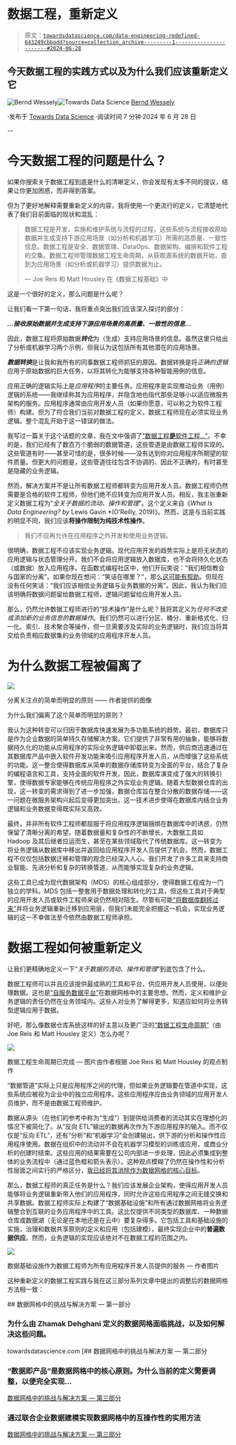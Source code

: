 # 数据工程，重新定义

> 原文：[`towardsdatascience.com/data-engineering-redefined-643249cbbadd?source=collection_archive---------1-----------------------#2024-06-28`](https://towardsdatascience.com/data-engineering-redefined-643249cbbadd?source=collection_archive---------1-----------------------#2024-06-28)

## 今天数据工程的实践方式以及为什么我们应该重新定义它

[](https://medium.com/@bernd.wessely?source=post_page---byline--643249cbbadd--------------------------------)![Bernd Wessely](https://medium.com/@bernd.wessely?source=post_page---byline--643249cbbadd--------------------------------)[](https://towardsdatascience.com/?source=post_page---byline--643249cbbadd--------------------------------)![Towards Data Science](https://towardsdatascience.com/?source=post_page---byline--643249cbbadd--------------------------------) [Bernd Wessely](https://medium.com/@bernd.wessely?source=post_page---byline--643249cbbadd--------------------------------)

·发布于 [Towards Data Science](https://towardsdatascience.com/?source=post_page---byline--643249cbbadd--------------------------------) ·阅读时间 7 分钟·2024 年 6 月 28 日

--

# 今天数据工程的问题是什么？

如果你搜索关于数据工程到底是什么的清晰定义，你会发现有太多不同的提议，结果让你更加困惑，而非得到答案。

但为了更好地解释需要重新定义的内容，我将使用一个更流行的定义，它清楚地代表了我们目前面临的现状和混乱：

> 数据工程是开发、实施和维护系统与流程的过程，这些系统与流程接收原始数据并生成支持下游应用场景（如分析和机器学习）所需的高质量、一致性信息。数据工程是安全、数据管理、DataOps、数据架构、编排和软件工程的交集。数据工程师管理数据工程生命周期，从获取源系统的数据开始，直到为应用场景（如分析或机器学习）提供数据为止。
> 
> — Joe Reis 和 Matt Housley 在《数据工程基础》中

这是一个很好的定义，那么问题是什么呢？

让我们看一下第一句话，我将重点突出我们应该深入探讨的部分：

***…接收原始数据并生成支持下游应用场景的高质量、一致性的信息…***

因此，数据工程将原始数据***转化***为（生成）支持应用场景的信息。虽然这里只给出了分析或机器学习两个示例，但我认为这包括所有其他潜在的应用场景。

***数据转换***是让我和我所有的同事数据工程师抓狂的原因。数据转换是将*正确的逻辑*应用于原始数据的巨大任务，以将其转化为能够支持各种智能用例的信息。

应用正确的逻辑实际上是*应用程序*的主要任务。应用程序是实现推动业务（用例）逻辑的系统——我继续称其为应用程序，并隐含地也指代那些足够小以适应微服务架构的服务。应用程序通常由应用开发人员（如果你愿意，可以称之为软件工程师）构建。但为了符合我们当前对数据工程的定义，数据工程师现在必须实现业务逻辑。整个混乱开始于这一错误的做法。

我写过一篇关于这个话题的文章，我在文中强调了[“数据工程**是**软件工程…”](https://medium.com/@bernd.wessely/data-engineering-is-software-engineering-a4c5df052492)。不幸的是，我们已经有了数百万个脆弱的数据管道，这些管道是由数据工程师实现的。这些管道有时——甚至可惜的是，很多时候——没有达到你对应用程序所期望的软件质量。但更大的问题是，这些管道往往包含不协调的、因此不正确的，有时甚至是隐藏的业务逻辑。

然而，解决方案并不是让所有数据工程师都转变为应用开发人员。数据工程师仍然需要是合格的软件工程师，但他们绝不应转变为应用开发人员。相反，我主张重新定义数据工程为“*全关于数据的流动、操作和管理*”。这个定义来自《*What Is Data Engineering? by* Lewis Gavin *(O’Reilly, 2019)》。然而，这是与当前实践的明显不同，我们应该**将操作限制为纯技术性操作**。

> 我们不应再允许在应用程序之外开发和使用业务逻辑。

很明确，数据工程不应该实现业务逻辑。现代应用开发的趋势实际上是将无状态的应用逻辑与状态管理分开。我们不会将应用逻辑放入数据库，也不会将持久化状态（或数据）放入应用程序。在函数式编程社区中，他们开玩笑说：“我们相信教会与国家的分离”。如果你现在想问：“笑话在哪里？”，那么[这可能有帮助](https://en.wikipedia.org/wiki/Functional_programming)。但现在没有任何笑话：“我们应该相信业务逻辑与业务数据的分离”。因此，我认为我们应该明确将数据问题留给数据工程师，逻辑问题留给应用开发人员。

那么，仍然允许数据工程师进行的“技术操作”是什么呢？我将其定义为*任何不改变或添加新的业务信息的数据操作*。我们仍然可以进行分区、桶分、重新格式化、归一化、索引、技术聚合等操作，但一旦需要涉及实际的业务逻辑时，我们应当将其交给负责相应数据集的业务领域的应用程序开发人员。

# 为什么数据工程被偏离了

![](img/5627991f57e82f1bd2fc7e6ee5bd1a17.png)

分离关注点的简单而明显的原则 —— 作者提供的图像

为什么我们偏离了这个简单而明显的原则？

我认为这种转变可以归因于数据库快速发展为多功能系统的趋势。最初，数据库只是作为企业数据的简单持久存储解决方案。它们提供了非常有用的抽象，能够将数据持久化的功能从应用程序的实际业务逻辑中卸载出来。然而，供应商迅速通过在其数据库产品中嵌入软件开发功能来吸引应用程序开发人员，从而增强了这些系统的功能。这一整合使得数据库从简单的数据存储库转变为全面的平台，结合了复杂的编程语言和工具，支持全面的软件开发。因此，数据库演变成了强大的转换引擎，使得数据专家能够在传统应用程序之外实现业务逻辑。随着大型数据仓库的出现，这一转变的需求得到了进一步加强，数据仓库旨在整合分散的数据存储——这一问题在微服务架构兴起后变得更加突出。这一技术进步使得在数据库内结合业务逻辑和业务数据变得既实际又高效。

最终，并非所有软件工程师都屈服于将应用程序逻辑捆绑在数据库中的诱惑，仍然保留了清晰分离的希望。随着数据量和复杂性的不断增长，大数据工具如 Hadoop 及其后继者应运而生，甚至在某些领域取代了传统数据库。这一转变为将业务逻辑从数据库中移出并返回给应用程序开发人员提供了机会。然而，数据工程不仅仅包括数据迁移和管理的观念已经深入人心。我们开发了许多工具来支持商业智能、先进分析和复杂的转换管道，从而能够实现复杂的业务逻辑。

这些工具已成为现代数据架构（MDS）的核心组成部分，使得数据工程成为一门独立的学科。MDS 包括一整套用于数据处理和转化的工具，但这些工具对于典型的应用开发人员或软件工程师来说仍然相对陌生。尽管有可能[“将数据库翻转过来”](https://martin.kleppmann.com/2015/03/04/turning-the-database-inside-out.html)并将业务逻辑重新迁移到应用层，但我们未能完全把握这一机会。实现业务逻辑的这一不幸做法至今依然由数据工程师承担。

# 数据工程如何被重新定义

让我们更精确地定义一下“*关于数据的流动、操作和管理*”到底包含了什么。

数据工程师可以并且应该提供最成熟的工具和平台，供应用开发人员使用，以便处理数据。这也是[“自服务数据平台”](https://martinfowler.com/articles/data-monolith-to-mesh.html#DataAndSelf-servePlatformDesignConvergence)在数据网格中的主要思想。然而，定义和维护业务逻辑的责任仍然在业务领域内。这些人对业务了解得更多，知道应如何将业务转型逻辑应用于数据。

好吧，那么像数据仓库系统这样的好主意以及更广泛的[“数据工程生命周期”](https://medium.com/towards-data-engineering/data-engineering-lifecycle-d1e7ee81632e)（由 Joe Reis 和 Matt Housley 定义）怎么办呢？

![](img/2a71e249539fff492919a8553f05cf45.png)

数据工程生命周期已完成 — 图片由作者根据 Joe Reis 和 Matt Housley 的观点制作

“数据管道”实际上只是应用程序之间的代理，但如果业务逻辑要在管道中实现，这些系统应被视为企业中的独立应用程序。这些应用程序应由业务领域的应用开发人员维护，而不是由数据工程师维护。

数据从源头（在他们的参考中称为“生成”）到提供给消费者的流动其实在理想化的情况下被简化了。从“反向 ETL”输出的数据再次作为下游应用程序的输入。而不仅仅是“反向 ETL”，还有“分析”和“机器学习”会创建输出，供下游的分析和操作性应用程序使用。数据在组织中的流动并不会在机器学习模型的训练或应用，或商业分析的创建时结束。这些应用的结果需要在公司内部进一步处理，因此必须集成到整体的业务流程中（通过蓝色框和箭头表示）。这种观点模糊了仍然在操作性和分析性层面之间实行的严格区分，[我已经将其消除作为数据网格的核心目标](https://medium.com/towards-data-science/challenges-and-solutions-in-data-mesh-part-1-24cd45290805)。

那么，数据工程师的真正任务是什么？我们应该发展企业架构，使得应用开发人员能够将业务逻辑重新带入他们的应用程序，同时允许这些应用程序之间无缝交换和共享数据。数据工程师实际上构建了“数据基础设施”和所有通过数据网格将业务逻辑整合到互联的业务应用程序中的工具。这比仅提供不同类型的数据库、一种数据仓库或数据湖（无论是在本地还是在云中）要复杂得多。它包括工具和基础设施的实施，治理和数据共享原则的定义和应用（包括建模），最终实现企业中的**普遍数据供应**。然而，业务逻辑的实现应该绝对不在数据工程的范围之内。

![](img/e12f43b1f42bcec87e2db35da6ef4776.png)

数据基础设施作为数据工程师为所有应用程序开发人员提供的服务 — 作者图片

这种重新定义的数据工程实践与我在这三部分系列文章中提出的调整后的数据网格方法相一致：

[](/challenges-and-solutions-in-data-mesh-part-1-24cd45290805?source=post_page-----643249cbbadd--------------------------------) ## 数据网格中的挑战与解决方案 — 第一部分

### 为什么由 Zhamak Dehghani 定义的数据网格面临挑战，以及如何解决这些问题。

towardsdatascience.com [](/challenges-and-solutions-in-data-mesh-part-2-7dfe97aa461a?source=post_page-----643249cbbadd--------------------------------) [## 数据网格中的挑战与解决方案 — 第二部分

### “数据即产品”是数据网格中的核心原则。为什么当前的定义需要调整，以便完全实现…

[数据网格中的挑战与解决方案 — 第三部分](https://towardsdatascience.com/challenges-and-solutions-in-data-mesh-part-3-dacb917f3c91?source=post_page-----643249cbbadd--------------------------------)

### 通过联合企业数据建模实现数据网格中的互操作性的实用方法

[数据网格中的挑战与解决方案 — 第三部分](https://towardsdatascience.com/challenges-and-solutions-in-data-mesh-part-3-dacb917f3c91?source=post_page-----643249cbbadd--------------------------------)
